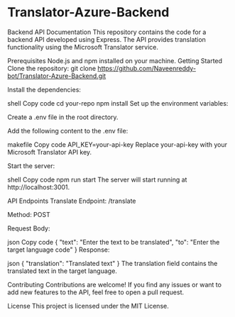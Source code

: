 # Translator-Azure-Backend

Backend API Documentation
This repository contains the code for a backend API developed using Express. The API provides translation functionality using the Microsoft Translator service.

Prerequisites
Node.js and npm installed on your machine.
Getting Started
Clone the repository:
git clone https://github.com/Naveenreddy-bot/Translator-Azure-Backend.git

Install the dependencies:

shell
Copy code
cd your-repo
npm install
Set up the environment variables:

Create a .env file in the root directory.

Add the following content to the .env file:

makefile
Copy code
API_KEY=your-api-key
Replace your-api-key with your Microsoft Translator API key.

Start the server:

shell
Copy code
npm run start
The server will start running at http://localhost:3001.

API Endpoints
Translate
Endpoint: /translate

Method: POST

Request Body:

json
Copy code
{
  "text": "Enter the text to be translated",
  "to": "Enter the target language code"
}
Response:

json
{
  "translation": "Translated text"
}
The translation field contains the translated text in the target language.

Contributing
Contributions are welcome! If you find any issues or want to add new features to the API, feel free to open a pull request.

License
This project is licensed under the MIT License.








